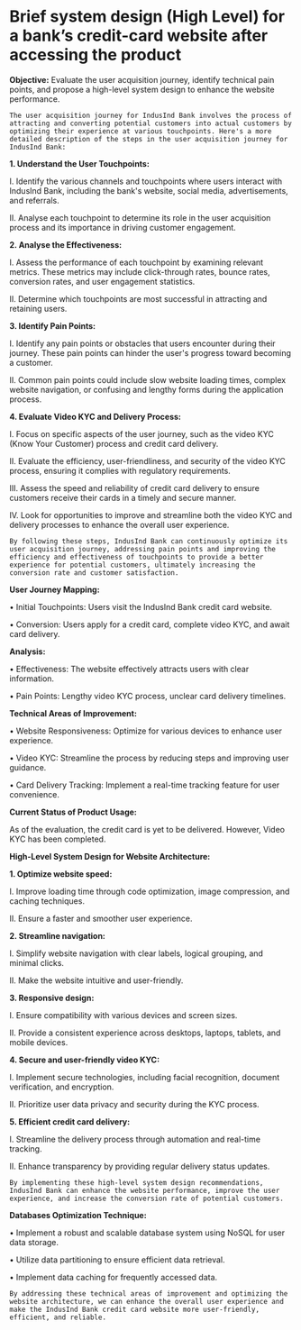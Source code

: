 # Brief system design (High Level) for a bank’s credit-card website after accessing the product

**Objective:** Evaluate the user acquisition journey, identify technical pain points, and propose a high-level system design to enhance the website performance.

`The user acquisition journey for IndusInd Bank involves the process of attracting and converting potential customers into actual customers by optimizing their experience at various touchpoints. Here's a more detailed description of the steps in the user acquisition journey for IndusInd Bank:`

**1. Understand the User Touchpoints:**

I.	Identify the various channels and touchpoints where users interact with IndusInd Bank, including the bank's website, social media, advertisements, and referrals.

II.	Analyse each touchpoint to determine its role in the user acquisition process and its importance in driving customer engagement.

**2. Analyse the Effectiveness:**

I.	Assess the performance of each touchpoint by examining relevant metrics. These metrics may include click-through rates, bounce rates, conversion rates, and user engagement statistics.

II.	Determine which touchpoints are most successful in attracting and retaining users.

**3. Identify Pain Points:**

I.	Identify any pain points or obstacles that users encounter during their journey. These pain points can hinder the user's progress toward becoming a customer.

II.	Common pain points could include slow website loading times, complex website navigation, or confusing and lengthy forms during the application process.

**4. Evaluate Video KYC and Delivery Process:**

I.	Focus on specific aspects of the user journey, such as the video KYC (Know Your Customer) process and credit card delivery.

II.	 Evaluate the efficiency, user-friendliness, and security of the video KYC process, ensuring it complies with regulatory requirements.

III.	Assess the speed and reliability of credit card delivery to ensure customers receive their cards in a timely and secure manner.

IV.	Look for opportunities to improve and streamline both the video KYC and delivery processes to enhance the overall user experience.

`By following these steps, IndusInd Bank can continuously optimize its user acquisition journey, addressing pain points and improving the efficiency and effectiveness of touchpoints to provide a better experience for potential customers, ultimately increasing the conversion rate and customer satisfaction.`

**User Journey Mapping:**

•	Initial Touchpoints: Users visit the IndusInd Bank credit card website.

•	Conversion: Users apply for a credit card, complete video KYC, and await card delivery.

**Analysis:**

•	Effectiveness: The website effectively attracts users with clear information.

•	Pain Points: Lengthy video KYC process, unclear card delivery timelines.

**Technical Areas of Improvement:**

•	Website Responsiveness: Optimize for various devices to enhance user experience.

•	Video KYC: Streamline the process by reducing steps and improving user guidance.

•	Card Delivery Tracking: Implement a real-time tracking feature for user convenience.

**Current Status of Product Usage:**

As of the evaluation, the credit card is yet to be delivered. However, Video KYC has been completed.

**High-Level System Design for Website Architecture:**

**1.	Optimize website speed:**

I.	Improve loading time through code optimization, image compression, and caching techniques.

II.	Ensure a faster and smoother user experience.

**2.	Streamline navigation:**

I.	Simplify website navigation with clear labels, logical grouping, and minimal clicks.

II.	Make the website intuitive and user-friendly.

**3.	Responsive design:**

I.	Ensure compatibility with various devices and screen sizes.

II.	Provide a consistent experience across desktops, laptops, tablets, and mobile devices.

**4.	Secure and user-friendly video KYC:**

I.	Implement secure technologies, including facial recognition, document verification, and encryption.

II.	Prioritize user data privacy and security during the KYC process.

**5.	Efficient credit card delivery:**

I.	Streamline the delivery process through automation and real-time tracking.

II.	Enhance transparency by providing regular delivery status updates.

`By implementing these high-level system design recommendations, IndusInd Bank can enhance the website performance, improve the user experience, and increase the conversion rate of potential customers.`

**Databases Optimization Technique:**

•	Implement a robust and scalable database system using NoSQL for user data storage.

•	Utilize data partitioning to ensure efficient data retrieval.

•	Implement data caching for frequently accessed data.

`By addressing these technical areas of improvement and optimizing the website architecture, we can enhance the overall user experience and make the IndusInd Bank credit card website more user-friendly, efficient, and reliable.
`

